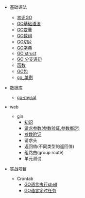 - 基础语法
    - [初识GO](./docs/go_core/认识GO.md)
    - [GO基础语法](./docs/go_core/GO基础语法.md)
    - [GO变量](./docs/go_core/GO变量.md)
    - [GO数组](./docs/go_core/GO数组.md)
    - [GO切片](./docs/go_core/GO切片.md)
    - [GO字典](./docs/go_core/GO字典.md)
    - [GO struct](./docs/go_core/GO结构体.md)
    - [GO 分支语句](docs/go_core/GO分支语句.md)
    - [函数](./docs/go_core/GO函数.md)
    - [GO包](./docs/go_core/GO包.md)
    - [go_单例](./docs/go_core/GO单例.md)
- 数据库
    - [go-mysql](./docs/go_db/mysql/go_use_mysql.md)
        
- web
    - gin   
        - [初识](./docs/go_web/gin/gin_初识.md)
        - [请求参数(参数验证,参数绑定)](./docs/go_web/gin/gin_参数绑定.md)
        - [参数验证](./docs/go_web/gin/gin_参数验证.md)
        - 请求头
        - 返回值(不同类型的返回值)
        - 组路由(group route)
        - 单元测试
- 实战项目
    - Crontab
        - [GO语言执行shell](./docs/go_action/cron/go_bash.md)
        - [GO语言定时任务](./docs/go_action/cron/cron表达式.md)